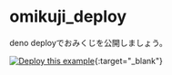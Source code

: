 # omikuji_deploy

deno deployでおみくじを公開しましょう。

[![Deploy this example](https://deno.com/deno-deploy-button.svg)](https://dash.deno.com/new?url=https://raw.githubusercontent.com/ayame113/omikuji_deploy/main/serve.ts&env=おみくじ1,おみくじ2,おみくじ3,おみくじ4,文章){:target="_blank"}
